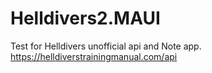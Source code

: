 # Helldivers2.MAUI
 
Test for Helldivers unofficial api and Note app.
https://helldiverstrainingmanual.com/api
